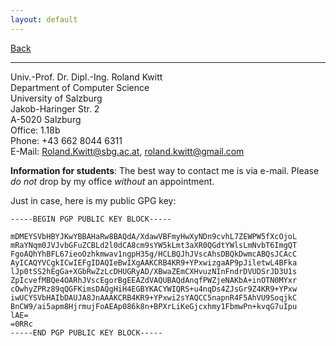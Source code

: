 ```yaml
---
layout: default
---
```


<link rel="stylesheet" href="https://pro.fontawesome.com/releases/v5.10.0/css/all.css" integrity="sha384-AYmEC3Yw5cVb3ZcuHtOA93w35dYTsvhLPVnYs9eStHfGJvOvKxVfELGroGkvsg+p" crossorigin="anonymous"/>

<a href="./"><i class='fa fa-arrow-left'></i> Back</a>

* * *

Univ.-Prof. Dr. Dipl.-Ing. Roland Kwitt        
Department of Computer Science    
University of Salzburg    
Jakob-Haringer Str. 2  
A-5020 Salzburg  
Office: 1.18b    
Phone: +43 662 8044 6311  
E-Mail: <Roland.Kwitt@sbg.ac.at>, <roland.kwitt@gmail.com>

**Information for students**: The best way to contact me is via e-mail. Please *do not*
drop by my office *without* an appointment.

Just in case, here is my public GPG key:

```
-----BEGIN PGP PUBLIC KEY BLOCK-----

mDMEYSVbHBYJKwYBBAHaRw8BAQdA/XdawVBFmyHwXyNDn9cvhL7ZEWPW5fXcOjoL
mRaYNqm0JVJvbGFuZCBLd2l0dCA8cm9sYW5kLmt3aXR0QGdtYWlsLmNvbT6ImgQT
FgoAQhYhBFL67ieoOzhkmwav1ngpH35g/HCLBQJhJVscAhsDBQkDwmcABQsJCAcC
AyICAQYVCgkICwIEFgIDAQIeBwIXgAAKCRB4KR9+YPxwizgaAP9pJiletwL4BFka
lJp0tSS2hEgGa+XGbRwZzLcDHUGRyAD/XBwaZEmCXHvuzNInFndrDVUDSrJD3U1s
ZpIcvefMBQe4OARhJVscEgorBgEEAZdVAQUBAQdAnqfPWZjeNAKbA+inOTN0MYxr
cOwhyZPRz89qQGFKimsDAQgHiH4EGBYKACYWIQRS+u4nqDs4ZJsGr9Z4KR9+YPxw
iwUCYSVbHAIbDAUJA8JnAAAKCRB4KR9+YPxwi2sYAQCC5napnR4F5AhVU9SoqjkC
BnCW9/ai5apm8HjrmujFoAEAp086k8n+BPXrLiKeGjcxhmy1FbmwPn+kvqG7uIpu
lAE=
=0RRc
-----END PGP PUBLIC KEY BLOCK-----
```

